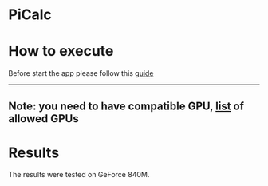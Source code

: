 # PiCalc

# How to execute

Before start the app please follow this [guide](https://docs.nvidia.com/cuda/cuda-installation-guide-microsoft-windows/index.html)

---
Note: you need to have compatible GPU, [list](https://developer.nvidia.com/cuda-gpus) of allowed GPUs
---

# Results

The results were tested on GeForce 840M.
